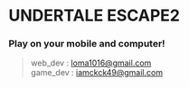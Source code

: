 # UNDERTALE ESCAPE2

### Play on your mobile and computer!

> web_dev : loma1016@gmail.com  
> game_dev : iamckck49@gmail.com
